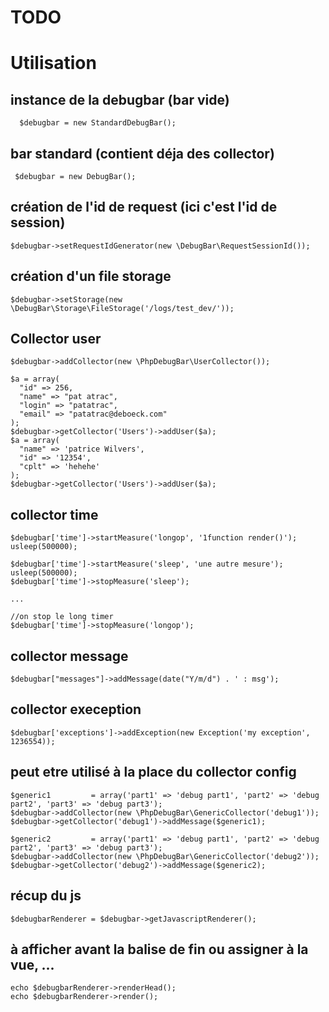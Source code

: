 # TODO

# Utilisation

## instance de la debugbar (bar vide)  
      $debugbar = new StandardDebugBar();
     
## bar standard (contient déja des collector)
     $debugbar = new DebugBar();

## création de l'id de request (ici c'est l'id de session)
    $debugbar->setRequestIdGenerator(new \DebugBar\RequestSessionId());
## création d'un file storage
    $debugbar->setStorage(new \DebugBar\Storage\FileStorage('/logs/test_dev/'));

## Collector user
    $debugbar->addCollector(new \PhpDebugBar\UserCollector());

    $a = array(
      "id" => 256,
      "name" => "pat atrac",
      "login" => "patatrac",
      "email" => "patatrac@deboeck.com"
    );
    $debugbar->getCollector('Users')->addUser($a);
    $a = array(
      "name" => 'patrice Wilvers',
      "id" => '12354',
      "cplt" => 'hehehe'
    );
    $debugbar->getCollector('Users')->addUser($a);

## collector time
    $debugbar['time']->startMeasure('longop', '1function render()');
    usleep(500000);

    $debugbar['time']->startMeasure('sleep', 'une autre mesure');
    usleep(500000);
    $debugbar['time']->stopMeasure('sleep');
    
    ...
    
    //on stop le long timer 
    $debugbar['time']->stopMeasure('longop');

## collector message
    $debugbar["messages"]->addMessage(date("Y/m/d") . ' : msg');

## collector exeception
    $debugbar['exceptions']->addException(new Exception('my exception', 1236554));

## peut etre utilisé à la place du collector config
    $generic1         = array('part1' => 'debug part1', 'part2' => 'debug part2', 'part3' => 'debug part3');
    $debugbar->addCollector(new \PhpDebugBar\GenericCollector('debug1'));
    $debugbar->getCollector('debug1')->addMessage($generic1);

    $generic2         = array('part1' => 'debug part1', 'part2' => 'debug part2', 'part3' => 'debug part3');
    $debugbar->addCollector(new \PhpDebugBar\GenericCollector('debug2'));
    $debugbar->getCollector('debug2')->addMessage($generic2);


## récup du js
    $debugbarRenderer = $debugbar->getJavascriptRenderer();

## à afficher avant la balise de fin </body> ou assigner à la vue, ...
    echo $debugbarRenderer->renderHead();
    echo $debugbarRenderer->render();
     